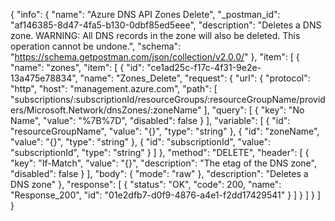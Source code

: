 {
  "info": {
    "name": "Azure DNS API Zones Delete",
    "_postman_id": "af146385-8d47-4fa5-b130-0dbf85ed5eee",
    "description": "Deletes a DNS zone. WARNING: All DNS records in the zone will also be deleted. This operation cannot be undone.",
    "schema": "https://schema.getpostman.com/json/collection/v2.0.0/"
  },
  "item": [
    {
      "name": "zones",
      "item": [
        {
          "id": "ce1ad25c-f17c-4f31-9e2e-13a475e78834",
          "name": "Zones_Delete",
          "request": {
            "url": {
              "protocol": "http",
              "host": "management.azure.com",
              "path": [
                "subscriptions/:subscriptionId/resourceGroups/:resourceGroupName/providers/Microsoft.Network/dnsZones/:zoneName"
              ],
              "query": [
                {
                  "key": "No Name",
                  "value": "%7B%7D",
                  "disabled": false
                }
              ],
              "variable": [
                {
                  "id": "resourceGroupName",
                  "value": "{}",
                  "type": "string"
                },
                {
                  "id": "zoneName",
                  "value": "{}",
                  "type": "string"
                },
                {
                  "id": "subscriptionId",
                  "value": "subscriptionId",
                  "type": "string"
                }
              ]
            },
            "method": "DELETE",
            "header": [
              {
                "key": "If-Match",
                "value": "{}",
                "description": "The etag of the DNS zone",
                "disabled": false
              }
            ],
            "body": {
              "mode": "raw"
            },
            "description": "Deletes a DNS zone"
          },
          "response": [
            {
              "status": "OK",
              "code": 200,
              "name": "Response_200",
              "id": "01e2dfb7-d0f9-4876-a4e1-f2dd17429541"
            }
          ]
        }
      ]
    }
  ]
}